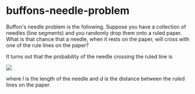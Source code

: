 # buffons-needle-problem

Buffon's needle problem is the following. Suppose you have a collection of needles (line segments) and you randomly drop them onto a ruled paper. What is that chance that a needle, when it rests on the paper, will cross with one of the rule lines on the paper?

It turns out that the probability of the needle crossing the ruled line is

<img src="https://render.githubusercontent.com/render/math?math=\LARGE \frac{2l}{\pi d}">

where *l* is the length of the needle and *d* is the distance between the ruled lines on the paper. 

